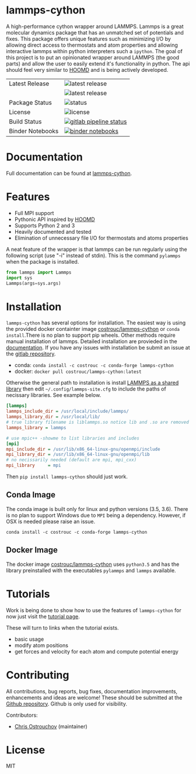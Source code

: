 # lammps-cython

A high-performance cython wrapper around LAMMPS. Lammps is a great
molecular dynamics package that has an unmatched set of potentials and
fixes. This package offers unique features such as minimizing I/O by
allowing direct access to thermostats and atom properties and allowing
interactive lammps within python interpreters such a `ipython`.  The
goal of this project is to put an opinionated wrapper around LAMMPS
(the good parts) and allow the user to easily extend it's
functionality in python. The api should feel very similar to
[HOOMD](https://codeblue.umich.edu/hoomd-blue/) and is being actively
developed.

<table>
<tr>
  <td>Latest Release</td>
  <td><img src="https://img.shields.io/pypi/v/lammps-cython.svg" alt="latest release"/></td>
</tr>
<tr>
  <td></td>
  <td><img src="https://anaconda.org/costrouc/lammps-cython/badges/version.svg" alt="latest release" /></td>
</tr>
<tr>
  <td>Package Status</td>
  <td><img src="https://img.shields.io/pypi/status/lammps-cython.svg" alt="status" /></td>
</tr>
<tr>
  <td>License</td>
  <td><img src="https://img.shields.io/pypi/l/lammps-cython.svg" alt="license" /></td>
</tr>
<tr>
  <td>Build Status</td>
  <td> <a href="https://gitlab.com/costrouc/lammps-cython/pipelines"> <img
src="https://gitlab.com/costrouc/lammps-cython/badges/master/pipeline.svg"
alt="gitlab pipeline status" /> </a> </td>
</tr>
<tr>
  <td>Binder Notebooks</td>
  <td><a href="http://mybinder.org/v2/gh/costrouc/lammps-cython-notebooks/master?urlpath=lab/tree/notebooks/basic.ipynb"><img src="https://mybinder.org/badge.svg" alt="binder notebooks"/></a></td>
</tr>
</table>


# Documentation

Full documentation can be found at
[lammps-cython](https://costrouc.gitlab.io/lammps-cython/).

# Features

 - Full MPI support
 - Pythonic API inspired by
 [HOOMD](https://codeblue.umich.edu/hoomd-blue/)
 - Supports Python 2 and 3
 - Heavily documented and tested
 - Elimination of unnecessary file I/O for thermostats and atoms properties

A neat feature of the wrapper is that lammps can be run regularly
using the following script (use "-i" instead of stdin). This is the
command `pylammps` when the package is installed.

```python
from lammps import Lammps
import sys
Lammps(args=sys.args)
```

# Installation

`lammps-cython` has several options for installation. The easiest way
is using the provided docker containter image
[costrouc/lammps-cython](https://hub.docker.com/r/costrouc/lammps-cython/)
or `conda install`.There is no plan to support pip wheels. Other
methods require manual installation of lammps. Detailed installation
are provieded in the
[documentation](https://costrouc.gitlab.io/lammps-cython/installation.html). If
you have any issues with installation be submit an issue at the
[gitlab repository](https://gitlab.com/costrouc/lammps-cython/).

 - conda: `conda install -c costrouc -c conda-forge lammps-cython`
 - docker: `docker pull costrouc/lammps-cython:latest`

Otherwise the general path to installation is install [LAMMPS as a
shared
library](http://lammps.sandia.gov/doc/Section_start.html#start-4) then
edit `~/.config/lammps-site.cfg` to include the paths of necissary
libraries. See example below.

``` ini
[lammps]
lammps_include_dir = /usr/local/include/lammps/
lammps_library_dir = /usr/local/lib/
# true library filename is liblammps.so notice lib and .so are removed
lammps_library = lammps

# use mpic++ -showme to list libraries and includes
[mpi]
mpi_include_dir = /usr/lib/x86_64-linux-gnu/openmpi/include
mpi_library_dir = /usr/lib/x86_64-linux-gnu/openmpi/lib
# no necissarily needed (default are mpi, mpi_cxx)
mpi_library     = mpi
```

Then `pip install lammps-cython` should just work.

## Conda Image

The conda image is built only for linux and python versions (3.5,
3.6). There is no plan to support Windows due to `MPI` being a
dependency. However, if OSX is needed please raise an issue. 

`conda install -c costrouc -c conda-forge lammps-cython`

## Docker Image

The docker image
[costrouc/lammps-cython](https://hub.docker.com/r/costrouc/lammps-cython/)
uses `python3.5` and has the library preinstalled with the executables
`pylammps` and `lammps` available.


# Tutorials

Work is being done to show how to use the features of `lammps-cython`
for now just visit the [tutorial page](https://costrouc.gitlab.io/lammps-cython/tutorial.html).

These will turn to links when the tutorial exists.

  - basic usage
  - modify atom positions
  - get forces and velocity for each atom and compute potential energy

# Contributing

All contributions, bug reports, bug fixes, documentation improvements,
enhancements and ideas are welcome! These should be submitted at the
[Github repository](https://github.com/costrouc/lammps-cython). Github is
only used for visibility.

Contributors:

  - [Chris Ostrouchov](https://github.com/costrouc) (maintainer)

# License

MIT
